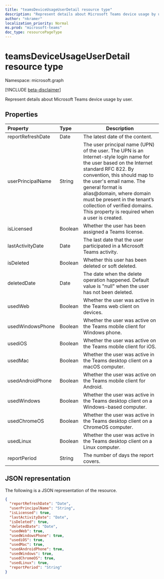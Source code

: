 ```yaml
---
title: "teamsDeviceUsageUserDetail resource type"
description: "Represent details about Microsoft Teams device usage by user."
author: "nkramer"
localization_priority: Normal
ms.prod: "microsoft-teams"
doc_type: resourcePageType
---
```


# teamsDeviceUsageUserDetail resource type

Namespace: microsoft.graph

[!INCLUDE [beta-disclaimer](../../includes/beta-disclaimer.md)]

Represent details about Microsoft Teams device usage by user.

## Properties

| Property          | Type    | Description                                                  |
| :---------------- | :------ | ------------------------------------------------------------ |
| reportRefreshDate | Date    | The latest date of the content.                              |
| userPrincipalName | String  | The user principal name (UPN) of the user. The UPN is an Internet-style login name for the user based on the Internet standard RFC 822. By convention, this should map to the user's email name. The general format is alias@domain, where domain must be present in the tenant’s collection of verified domains. This property is required when a user is created. |
| isLicensed        | Boolean | Whether the user has been assigned a Teams license.          |
| lastActivityDate  | Date    | The last date that the user participated in a Microsoft Teams activity. |
| isDeleted         | Boolean | Whether this user has been deleted or soft deleted.          |
| deletedDate       | Date    | The date when the delete operation happened. Default value is "null" when the user has not been deleted. |
| usedWeb           | Boolean | Whether the user was active in the Teams web client on devices. |
| usedWindowsPhone  | Boolean | Whether the user was active on the Teams mobile client for Windows phone. |
| usediOS           | Boolean | Whether the user was active on the Teams mobile client for iOS. |
| usedMac           | Boolean | Whether the user was active in the Teams desktop client on a macOS computer. |
| usedAndroidPhone  | Boolean | Whether the user was active on the Teams mobile client for Android. |
| usedWindows       | Boolean | Whether the user was active in the Teams desktop client on a Windows-based computer. |
| usedChromeOS      | Boolean | Whether the user was active in the Teams desktop client on a ChromeOS computer. |
| usedLinux         | Boolean | Whether the user was active in the Teams desktop client on a Linux computer. |
| reportPeriod      | String  | The number of days the report covers.                        |

## JSON representation

The following is a JSON representation of the resource.

<!-- {
  "blockType": "resource",
  "@odata.type": "microsoft.graph.teamsDeviceUsageUserDetail"
} -->

```json
{
  "reportRefreshDate": "Date", 
  "userPrincipalName": "String", 
  "isLicensed": true, 
  "lastActivityDate": "Date", 
  "isDeleted": true, 
  "deletedDate": "Date", 
  "usedWeb": true, 
  "usedWindowsPhone": true, 
  "usediOS": true, 
  "usedMac": true, 
  "usedAndroidPhone": true, 
  "usedWindows": true, 
  "usedChromeOS": true, 
  "usedLinux": true, 
  "reportPeriod": "String"
}
```


